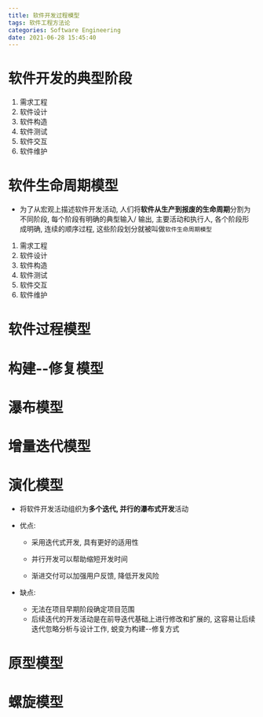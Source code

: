 ```yaml
---
title: 软件开发过程模型
tags: 软件工程方法论
categories: Software Engineering
date: 2021-06-28 15:45:40
---
```



# 软件开发的典型阶段

1. 需求工程
2. 软件设计
3. 软件构造
4. 软件测试
5. 软件交互
6. 软件维护

# 软件生命周期模型

* 为了从宏观上描述软件开发活动, 人们将**软件从生产到报废的生命周期**分割为不同阶段, 每个阶段有明确的典型输入/ 输出, 主要活动和执行人, 各个阶段形成明确, 连续的顺序过程, 这些阶段划分就被叫做`软件生命周期模型`

1. 需求工程
2. 软件设计
3. 软件构造
4. 软件测试
5. 软件交互
6. 软件维护

# 软件过程模型

# 构建--修复模型

# 瀑布模型

# 增量迭代模型

# 演化模型

* 将软件开发活动组织为**多个迭代, 并行的瀑布式开发**活动

* 优点:

  * 采用迭代式开发, 具有更好的适用性

  * 并行开发可以帮助缩短开发时间
  * 渐进交付可以加强用户反馈, 降低开发风险

* 缺点:

  * 无法在项目早期阶段确定项目范围
  * 后续迭代的开发活动是在前导迭代基础上进行修改和扩展的, 这容易让后续迭代忽略分析与设计工作, 蜕变为构建--修复方式

# 原型模型

# 螺旋模型




